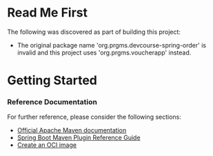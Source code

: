 # Read Me First
The following was discovered as part of building this project:

* The original package name 'org.prgms.devcourse-spring-order' is invalid and this project uses 'org.prgms.voucherapp'
  instead.

# Getting Started

### Reference Documentation
For further reference, please consider the following sections:

* [Official Apache Maven documentation](https://maven.apache.org/guides/index.html)
* [Spring Boot Maven Plugin Reference Guide](https://docs.spring.io/spring-boot/docs/2.7.5/maven-plugin/reference/html/)
* [Create an OCI image](https://docs.spring.io/spring-boot/docs/2.7.5/maven-plugin/reference/html/#build-image)

